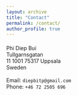 ```yaml
---
layout: archive
title: "Contact"
permalink: /contact/
author_profile: true
---
```


<div class="container">
<h4><a name="contact information"></a></h4>

<div class="row-fluid">
    <div class="span5">
            Phi Diep Bui<br/>
            <b hidden>I</b>
            Tullgarnsgatan <br/> <b hidden> Flogstavagen </b> <b hidden>1002</b> 11 1001
            <b hidden> 75273 </b>
            75317 Uppsala<br/>
            Sweden<br/><br/>
        <div id="hide_email">
            Email: <code>diep</code><b hidden>I</b><code></code><b hidden>don't</b><code>b</code><b hidden>want</b><code>it</code><b hidden>spam!
            </b><code></code><b hidden>So</b><code>p</code><b hidden>please</b><code>@</code><b hidden>leave
            </b><code>g</code><b hidden>me</b><code>mail</code><b hidden>alone</b><code>.</code><b hidden>!</b><code>com</code><br/>
            Phone: <code>+46</code><b hidden>I</b><code> 72 </code><b hidden>don't</b><code>2</code><b hidden>want</b><code>5</code><b hidden>spam!
            </b><code></code><b hidden>So</b><b hidden>please</b><code>05</code><b hidden>leave
            </b><code> 6</code><b hidden>me</b><b hidden>alone</b><code></code><b hidden>!</b><code>96</code><br/>
        </div>
    </div> 
</div>    

